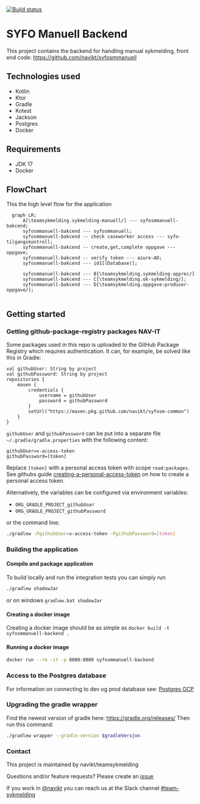 [![Build status](https://github.com/navikt/syfosmmanuell-backend/workflows/Deploy%20to%20dev%20and%20prod/badge.svg)](https://github.com/navikt/syfosmmanuell-backend/workflows/Deploy%20to%20dev%20and%20prod/badge.svg)

# SYFO Manuell Backend

This project contains the backend for handling manual sykmelding, front end
code: https://github.com/navikt/syfosmmanuell

## Technologies used

* Kotlin
* Ktor
* Gradle
* Kotest
* Jackson
* Postgres
* Docker

## Requirements

* JDK 17
* Docker

## FlowChart
This the high level flow for the application
```mermaid
  graph LR;
      A[\teamsykmelding.sykmelding-manuell/] --- syfosmmanuell-bakcend;  
      syfosmmanuell-bakcend --- syfosmmanuell;
      syfosmmanuell-bakcend -- check caseworker access --- syfo-tilgangskontroll;
      syfosmmanuell-bakcend -- create,get,complete oppgave --- oppgave;
      syfosmmanuell-bakcend -- verify token --- azure-AD;
      syfosmmanuell-bakcend --- id1[(Database)];
      
      syfosmmanuell-bakcend --- B[\teamsykmelding.sykmelding-apprec/]
      syfosmmanuell-bakcend --- C[\teamsykmelding.ok-sykmelding/];
      syfosmmanuell-bakcend --- D[\teamsykmelding.oppgave-produser-oppgave/];  
 
```

## Getting started

### Getting github-package-registry packages NAV-IT

Some packages used in this repo is uploaded to the GitHub Package Registry which requires authentication. It can, for
example, be solved like this in Gradle:

```
val githubUser: String by project
val githubPassword: String by project
repositories {
    maven {
        credentials {
            username = githubUser
            password = githubPassword
        }
        setUrl("https://maven.pkg.github.com/navikt/syfosm-common")
    }
}
```

`githubUser` and `githubPassword` can be put into a separate file `~/.gradle/gradle.properties` with the following
content:

```                                                     
githubUser=x-access-token
githubPassword=[token]
```

Replace `[token]` with a personal access token with scope `read:packages`.
See githubs guide [creating-a-personal-access-token](https://docs.github.com/en/authentication/keeping-your-account-and-data-secure/creating-a-personal-access-token) on
how to create a personal access token.

Alternatively, the variables can be configured via environment variables:

* `ORG_GRADLE_PROJECT_githubUser`
* `ORG_GRADLE_PROJECT_githubPassword`

or the command line:

``` bash
./gradlew -PgithubUser=x-access-token -PgithubPassword=[token]
```

### Building the application

#### Compile and package application

To build locally and run the integration tests you can simply run
``` bash 
./gradlew shadowJar
 ```
or on windows
`gradlew.bat shadowJar`

#### Creating a docker image

Creating a docker image should be as simple as `docker build -t syfosmmanuell-backend .`

#### Running a docker image

``` bash
docker run --rm -it -p 8080:8080 syfosmmanuell-backend
```

### Access to the Postgres database

For information on connecting to dev og prod database see: [Postgres GCP](https://doc.nais.io/cli/commands/postgres/)

### Upgrading the gradle wrapper

Find the newest version of gradle here: https://gradle.org/releases/ Then run this command:

``` bash
./gradlew wrapper --gradle-version $gradleVersjon
```

### Contact

This project is maintained by navikt/teamsykmelding

Questions and/or feature requests? Please create an [issue](https://github.com/navikt/syfosmmanuell-backend/issues)

If you work in [@navikt](https://github.com/navikt) you can reach us at the Slack
channel [#team-sykmelding](https://nav-it.slack.com/archives/CMA3XV997)

